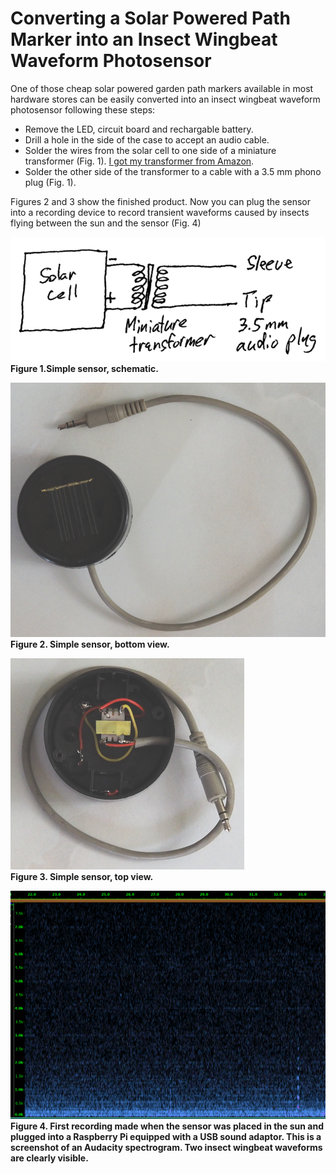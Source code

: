 # Converting a Solar Powered Path Marker into an Insect Wingbeat Waveform Photosensor

One of those cheap solar powered garden path markers available in most hardware stores can be easily converted into an insect wingbeat waveform photosensor following these steps:
* Remove the LED, circuit board and rechargable battery.
* Drill a hole in the side of the case to accept an audio cable.
* Solder the wires from the solar cell to one side of a miniature transformer (Fig. 1). 
[I got my transformer from Amazon](https://www.amazon.com/dp/B073PXK2RX?psc=1&ref=ppx_yo2_dt_b_product_details).
* Solder the other side of the transformer to a cable with a 3.5 mm phono plug (Fig. 1).

Figures 2 and 3 show the finished product.
Now you can plug the sensor into a recording device to record transient waveforms caused by insects flying between the sun and the sensor (Fig. 4)

<p><img src="simple_sensor_schematic-1.png"><br><b>Figure 1.Simple sensor, schematic.</b></p>
<p><img src="simple_sensor_2.resized.png"><br><b>Figure 2. Simple sensor, bottom view.</b></p>
<p><img src="simple_sensor_1.resized.png"><br><b>Figure 3. Simple sensor, top view.</b></p>
<p><img src="simple_sensor.png"><br><b>Figure 4. First recording made when the sensor was placed in the sun and plugged into a Raspberry Pi equipped with a USB sound adaptor. This is a screenshot of an Audacity spectrogram. Two insect wingbeat waveforms are clearly visible.</b></p
